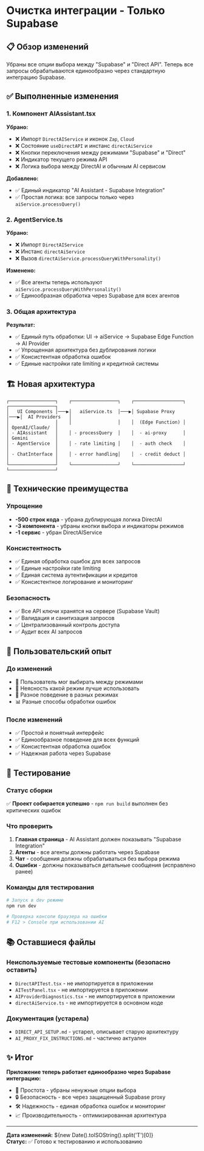 # Очистка интеграции - Только Supabase

## 📋 Обзор изменений

Убраны все опции выбора между "Supabase" и "Direct API". Теперь все запросы обрабатываются единообразно через стандартную интеграцию Supabase.

## ✅ Выполненные изменения

### 1. Компонент AIAssistant.tsx

**Убрано:**

- ❌ Импорт `DirectAIService` и иконок `Zap`, `Cloud`
- ❌ Состояние `useDirectAPI` и инстанс `directAiService`
- ❌ Кнопки переключения между режимами "Supabase" и "Direct"
- ❌ Индикатор текущего режима API
- ❌ Логика выбора между DirectAI и обычным AI сервисом

**Добавлено:**

- ✅ Единый индикатор "AI Assistant - Supabase Integration"
- ✅ Простая логика: все запросы только через `aiService.processQuery()`

### 2. AgentService.ts

**Убрано:**

- ❌ Импорт `DirectAIService`
- ❌ Инстанс `directAiService`
- ❌ Вызов `directAiService.processQueryWithPersonality()`

**Изменено:**

- ✅ Все агенты теперь используют `aiService.processQueryWithPersonality()`
- ✅ Единообразная обработка через Supabase для всех агентов

### 3. Общая архитектура

**Результат:**

- ✅ Единый путь обработки: UI → aiService → Supabase Edge Function → AI Provider
- ✅ Упрощенная архитектура без дублирования логики
- ✅ Консистентная обработка ошибок
- ✅ Единые настройки rate limiting и кредитной системы

## 🏗️ Новая архитектура

```
┌─────────────────┐    ┌─────────────────┐    ┌──────────────────┐    ┌─────────────────┐
│   UI Components │───▶│   aiService.ts  │───▶│ Supabase Proxy   │───▶│  AI Providers   │
│                 │    │                 │    │  (Edge Function) │    │ OpenAI/Claude/  │
│ - AIAssistant   │    │ - processQuery  │    │  - ai-proxy      │    │ Gemini          │
│ - AgentService  │    │ - rate limiting │    │  - auth check    │    │                 │
│ - ChatInterface │    │ - error handling│    │  - credit deduct │    │                 │
└─────────────────┘    └─────────────────┘    └──────────────────┘    └─────────────────┘
```

## 🔧 Технические преимущества

### Упрощение

- **-500 строк кода** - убрана дублирующая логика DirectAI
- **-3 компонента** - убраны кнопки выбора и индикаторы режимов
- **-1 сервис** - убран DirectAIService

### Консистентность

- ✅ Единая обработка ошибок для всех запросов
- ✅ Единые настройки rate limiting
- ✅ Единая система аутентификации и кредитов
- ✅ Консистентное логирование и мониторинг

### Безопасность

- ✅ Все API ключи хранятся на сервере (Supabase Vault)
- ✅ Валидация и санитизация запросов
- ✅ Централизованный контроль доступа
- ✅ Аудит всех AI запросов

## 🎯 Пользовательский опыт

### До изменений

- 🔀 Пользователь мог выбирать между режимами
- 🤔 Неясность какой режим лучше использовать
- 🐛 Разное поведение в разных режимах
- 📊 Разные способы обработки ошибок

### После изменений

- ✅ Простой и понятный интерфейс
- ✅ Единообразное поведение для всех функций
- ✅ Консистентная обработка ошибок
- ✅ Надежная работа через Supabase

## 🧪 Тестирование

### Статус сборки

✅ **Проект собирается успешно** - `npm run build` выполнен без критических ошибок

### Что проверить

1. **Главная страница** - AI Assistant должен показывать "Supabase Integration"
2. **Агенты** - все агенты должны работать через Supabase
3. **Чат** - сообщения должны обрабатываться без выбора режима
4. **Ошибки** - должны показываться детальные сообщения (исправлено ранее)

### Команды для тестирования

```bash
# Запуск в dev режиме
npm run dev

# Проверка консоли браузера на ошибки
# F12 > Console при использовании AI
```

## 📚 Оставшиеся файлы

### Неиспользуемые тестовые компоненты (безопасно оставить)

- `DirectAPITest.tsx` - не импортируется в приложении
- `AITestPanel.tsx` - не импортируется в приложении
- `AIProviderDiagnostics.tsx` - не импортируется в приложении
- `directAiService.ts` - не импортируется в основном коде

### Документация (устарела)

- `DIRECT_API_SETUP.md` - устарел, описывает старую архитектуру
- `AI_PROXY_FIX_INSTRUCTIONS.md` - частично актуален

## ✨ Итог

**Приложение теперь работает единообразно через Supabase интеграцию:**

- 🎯 Простота - убраны ненужные опции выбора
- 🔒 Безопасность - все через защищенный Supabase proxy
- 🛠️ Надежность - единая обработка ошибок и мониторинг
- 📈 Производительность - оптимизированная архитектура

---

**Дата изменений:** ${new Date().toISOString().split('T')[0]}  
**Статус:** ✅ Готово к тестированию и использованию
